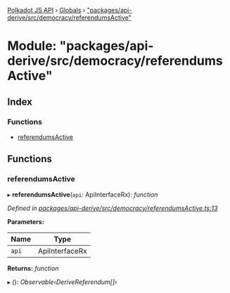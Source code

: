 [Polkadot JS API](../README.md) › [Globals](../globals.md) › ["packages/api-derive/src/democracy/referendumsActive"](_packages_api_derive_src_democracy_referendumsactive_.md)

# Module: "packages/api-derive/src/democracy/referendumsActive"

## Index

### Functions

* [referendumsActive](_packages_api_derive_src_democracy_referendumsactive_.md#referendumsactive)

## Functions

###  referendumsActive

▸ **referendumsActive**(`api`: ApiInterfaceRx): *function*

*Defined in [packages/api-derive/src/democracy/referendumsActive.ts:13](https://github.com/polkadot-js/api/blob/e9489d41cb/packages/api-derive/src/democracy/referendumsActive.ts#L13)*

**Parameters:**

Name | Type |
------ | ------ |
`api` | ApiInterfaceRx |

**Returns:** *function*

▸ (): *Observable‹DeriveReferendum[]›*
